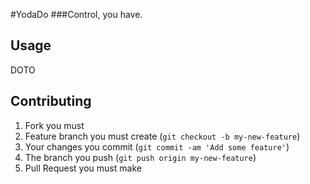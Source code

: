 #YodaDo
###Control, you have.

## Usage

DOTO

## Contributing

1. Fork you must
2. Feature branch you must create (`git checkout -b my-new-feature`)
3. Your changes you commit (`git commit -am 'Add some feature'`)
4. The branch you push (`git push origin my-new-feature`)
5. Pull Request you must make
